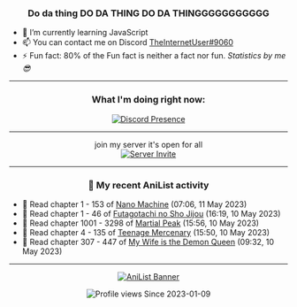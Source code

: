 <div align="center">

### Do da thing DO DA THING DO DA THINGGGGGGGGGGG
</div>

- 🌱 I’m currently learning JavaScript
- 📫 You can contact me on Discord [TheInternetUser#9060](https://discord.com/users/534117072796385300)
- ⚡ Fun fact: 80% of the Fun fact is neither a fact nor fun. _Statistics by me 😎_
<hr>

<div align="center">

### What I'm doing right now:
[![Discord Presence](https://lanyard.cnrad.dev/api/534117072796385300)](https://discord.com/users/534117072796385300)
<hr>

join my server it's open for all <br>
[![Server Invite](https://invidget.switchblade.xyz/bfYgVHxrSs)](https://discord.gg/bfYgVHxrSs)

<hr>
  
### 🌸 My recent AniList activity

</div>

<!-- ANILIST_ACTIVITY:start -->

-   📖 Read chapter 1 - 153 of [Nano Machine](https://anilist.co/manga/120980) (07:06, 11 May 2023)
-   📖 Read chapter 1 - 46 of [Futagotachi no Sho Jijou](https://anilist.co/manga/119472) (16:19, 10 May 2023)
-   📖 Read chapter 1001 - 3298 of [Martial Peak](https://anilist.co/manga/104494) (15:56, 10 May 2023)
-   📖 Read chapter 4 - 135 of [Teenage Mercenary](https://anilist.co/manga/126297) (15:50, 10 May 2023)
-   📖 Read chapter 307 - 447 of [My Wife is the Demon Queen](https://anilist.co/manga/107966) (09:32, 10 May 2023)

<!-- ANILIST_ACTIVITY:end -->
<hr>

<div align="center">

[![AniList Banner](https://img.anili.st/User/929966)](https://anilist.co/user/TheInternetUser)

![Profile views](https://gpvc.arturio.dev/TheInternetUse7) Since 2023-01-09

</div>
